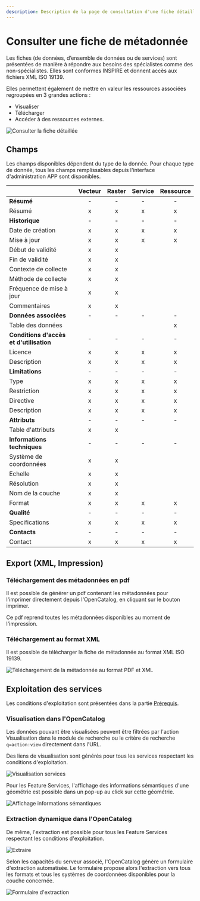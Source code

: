 ```yaml
---
description: Description de la page de consultation d'une fiche détaillée de l'OpenCatalog
---
```


# Consulter une fiche de métadonnée

Les fiches (de données, d’ensemble de données ou de services) sont présentées de manière à répondre aux besoins des spécialistes comme des non-spécialistes. Elles sont conformes INSPIRE et donnent accès aux fichiers XML ISO 19139.

Elles permettent également de mettre en valeur les ressources associées regroupées en 3 grandes actions :

* Visualiser
* Télécharger
* Accéder à des ressources externes.

![Consulter la fiche détaillée](/assets/usage/metadata.png)

## Champs

Les champs disponibles dépendent du type de la donnée. Pour chaque type de donnée, tous les champs remplissables depuis l'interface d'administration APP sont disponibles.

|  | Vecteur | Raster | Service | Ressource |
| ------ | :--------: |:------: | :-----------: | :------: |
| **Résumé** | - | - | - | - |
| Résumé | x | x | x | x |
| **Historique** | - | - | - | - |
| Date de création | x | x | x | x |
| Mise à jour | x | x | x | x |
| Début de validité | x | x |  |  |
| Fin de validité | x | x |  |  |
| Contexte de collecte | x | x |  |  |
| Méthode de collecte | x | x |  |  |
| Fréquence de mise à jour | x | x |  |  |
| Commentaires | x | x |  |  |
| **Données associées** | - | - | - | - |
| Table des données |  |  |  | x |
| **Conditions d'accès et d'utilisation** | - | - | - | - |
| Licence | x | x | x | x |
| Description | x | x | x | x |
| **Limitations** | - | - | - | - |
| Type | x | x | x | x |
| Restriction | x | x | x | x |
| Directive | x | x | x | x |
| Description | x | x | x | x |
| **Attributs** | - | - | - | - |
| Table d'attributs | x | x |  |  |
| **Informations techniques** | - | - | - | - |
| Système de coordonnées | x | x |  |  |
| Echelle | x | x |  |  |
| Résolution | x | x |  |  |
| Nom de la couche | x | x |  |  |
| Format | x | x | x | x |
| **Qualité** | - | - | - | - |
| Specifications | x | x | x | x |
| **Contacts** | - | - | - | - |
| Contact | x | x | x | x |

## Export (XML, Impression)

### Téléchargement des métadonnées en pdf

Il est possible de générer un pdf contenant les métadonnées pour l'imprimer directement depuis l'OpenCatalog, en cliquant sur le bouton imprimer.

Ce pdf reprend toutes les métadonnées disponibles au moment de l'impression.

### Téléchargement au format XML

Il est possible de télécharger la fiche de métadonnée au format XML ISO 19139.

![Téléchargement de la métadonnée au format PDF et XML](/assets/usage/download_pdf_xml.png)

## Exploitation des services

Les conditions d'exploitation sont présentées dans la partie [Prérequis](/prerequisites.md).

### Visualisation dans l'OpenCatalog

Les données pouvant être visualisées peuvent être filtrées par l'action Visualisation dans le module de recherche ou le critère de recherche ```q=action:view``` directement dans l'URL.

Des liens de visualisation sont générés pour tous les services respectant les conditions d'exploitation.

![Visualisation services](/assets/usage/view.PNG)

Pour les Feature Services, l'affichage des informations sémantiques d'une géométrie est possible dans un pop-up au click sur cette géométrie.

![Affichage informations sémantiques](/assets/usage/semanticInfos.PNG)

### Extraction dynamique dans l'OpenCatalog

De même, l'extraction est possible pour tous les Feature Services respectant les conditions d'exploitation.

![Extraire](/assets/usage/extract.png)

Selon les capacités du serveur associé, l'OpenCatalog génère un formulaire d'extraction automatisée. Le formulaire propose alors l'extraction vers tous les formats et tous les systèmes de coordonnées disponibles pour la couche concernée.

![Formulaire d'extraction](/assets/usage/extractionModal.PNG)
